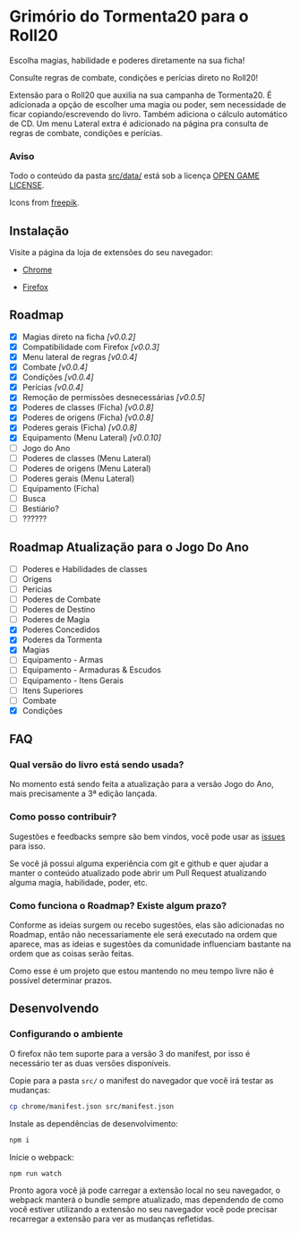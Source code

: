 # Grimório do Tormenta20 para o Roll20

Escolha magias, habilidade e poderes diretamente na sua ficha!

Consulte regras de combate, condições e perícias direto no Roll20!

Extensão para o Roll20 que auxilia na sua campanha de Tormenta20.
É adicionada a opção de escolher uma magia ou poder, sem necessidade de ficar copiando/escrevendo do livro. Também adiciona o cálculo automático de CD.
Um menu Lateral extra é adicionado na página pra consulta de regras de combate, condições e perícias.

### Aviso

Todo o conteúdo da pasta [src/data/](src/data/) está sob a licença [OPEN GAME LICENSE](OPEN_GAME_LICENSE).

Icons from [freepik](https://www.freepik.com).

## Instalação

Visite a página da loja de extensões do seu navegador:

- [Chrome](https://chrome.google.com/webstore/detail/roll20-grim%C3%B3rio-do-tormen/lplnbanhibpehlmiiakcacambjleeeng)

- [Firefox](https://addons.mozilla.org/pt-BR/firefox/addon/roll20-grim%C3%B3rio-do-tormenta20/)

## Roadmap

- [x] Magias direto na ficha _[v0.0.2]_
- [x] Compatibilidade com Firefox _[v0.0.3]_
- [x] Menu lateral de regras _[v0.0.4]_
- [x] Combate _[v0.0.4]_
- [x] Condições _[v0.0.4]_
- [x] Perícias _[v0.0.4]_
- [x] Remoção de permissões desnecessárias _[v0.0.5]_
- [x] Poderes de classes (Ficha) _[v0.0.8]_
- [x] Poderes de origens (Ficha) _[v0.0.8]_
- [x] Poderes gerais (Ficha) _[v0.0.8]_
- [x] Equipamento (Menu Lateral) _[v0.0.10]_
- [ ] Jogo do Ano
- [ ] Poderes de classes (Menu Lateral)
- [ ] Poderes de origens (Menu Lateral)
- [ ] Poderes gerais (Menu Lateral)
- [ ] Equipamento (Ficha)
- [ ] Busca
- [ ] Bestiário?
- [ ] ??????

## Roadmap Atualização para o Jogo Do Ano

- [ ] Poderes e Habilidades de classes
- [ ] Origens
- [ ] Perícias
- [ ] Poderes de Combate
- [ ] Poderes de Destino
- [ ] Poderes de Magia
- [x] Poderes Concedidos
- [x] Poderes da Tormenta
- [x] Magias
- [ ] Equipamento - Armas
- [ ] Equipamento - Armaduras & Escudos
- [ ] Equipamento - Itens Gerais
- [ ] Itens Superiores
- [ ] Combate
- [x] Condições

## FAQ

### Qual versão do livro está sendo usada?

No momento está sendo feita a atualização para a versão Jogo do Ano, mais precisamente a 3ª edição lançada.

### Como posso contribuir?

Sugestões e feedbacks sempre são bem vindos, você pode usar as [issues](https://github.com/pyanderson/roll20_tormenta20_grimoire/issues) para isso.

Se você já possui alguma experiência com git e github e quer ajudar a manter o conteúdo atualizado pode abrir um Pull Request atualizando alguma magia, habilidade, poder, etc.

### Como funciona o Roadmap? Existe algum prazo?

Conforme as ideias surgem ou recebo sugestões, elas são adicionadas no Roadmap, então não necessariamente ele será executado na ordem que aparece, mas as ideias e sugestões da comunidade influenciam bastante na ordem que as coisas serão feitas.

Como esse é um projeto que estou mantendo no meu tempo livre não é possível determinar prazos.

## Desenvolvendo

### Configurando o ambiente

O firefox não tem suporte para a versão 3 do manifest, por isso é necessário ter as duas versões disponíveis.

Copie para a pasta `src/` o manifest do navegador que você irá testar as mudanças:

```bash
cp chrome/manifest.json src/manifest.json
```

Instale as dependências de desenvolvimento:

```bash
npm i
```

Inicie o webpack:

```bash
npm run watch
```

Pronto agora você já pode carregar a extensão local no seu navegador, o webpack manterá o bundle sempre atualizado, mas dependendo de como você estiver utilizando a extensão no seu navegador você pode precisar recarregar a extensão para ver as mudanças refletidas.
